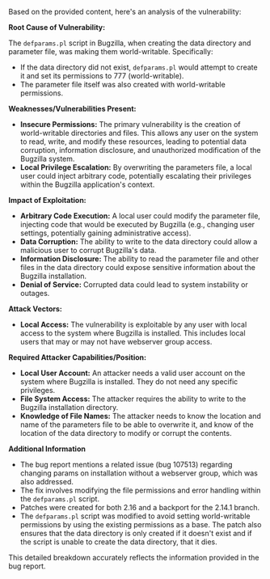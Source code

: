 Based on the provided content, here's an analysis of the vulnerability:

**Root Cause of Vulnerability:**

The `defparams.pl` script in Bugzilla, when creating the data directory and parameter file, was making them world-writable. Specifically:

*   If the data directory did not exist, `defparams.pl` would attempt to create it and set its permissions to 777 (world-writable).
*   The parameter file itself was also created with world-writable permissions.

**Weaknesses/Vulnerabilities Present:**

*   **Insecure Permissions:** The primary vulnerability is the creation of world-writable directories and files. This allows any user on the system to read, write, and modify these resources, leading to potential data corruption, information disclosure, and unauthorized modification of the Bugzilla system.
*   **Local Privilege Escalation:** By overwriting the parameters file, a local user could inject arbitrary code, potentially escalating their privileges within the Bugzilla application's context.

**Impact of Exploitation:**

*   **Arbitrary Code Execution:** A local user could modify the parameter file, injecting code that would be executed by Bugzilla (e.g., changing user settings, potentially gaining administrative access).
*   **Data Corruption:** The ability to write to the data directory could allow a malicious user to corrupt Bugzilla's data.
*   **Information Disclosure:** The ability to read the parameter file and other files in the data directory could expose sensitive information about the Bugzilla installation.
*   **Denial of Service:** Corrupted data could lead to system instability or outages.

**Attack Vectors:**

*   **Local Access:** The vulnerability is exploitable by any user with local access to the system where Bugzilla is installed. This includes local users that may or may not have webserver group access.

**Required Attacker Capabilities/Position:**

*   **Local User Account:** An attacker needs a valid user account on the system where Bugzilla is installed. They do not need any specific privileges.
*   **File System Access:** The attacker requires the ability to write to the Bugzilla installation directory.
*   **Knowledge of File Names:** The attacker needs to know the location and name of the parameters file to be able to overwrite it, and know of the location of the data directory to modify or corrupt the contents.

**Additional Information**
*   The bug report mentions a related issue (bug 107513) regarding changing params on installation without a webserver group, which was also addressed.
*   The fix involves modifying the file permissions and error handling within the `defparams.pl` script.
*   Patches were created for both 2.16 and a backport for the 2.14.1 branch.
*   The `defparams.pl` script was modified to avoid setting world-writable permissions by using the existing permissions as a base. The patch also ensures that the data directory is only created if it doesn't exist and if the script is unable to create the data directory, that it dies.

This detailed breakdown accurately reflects the information provided in the bug report.